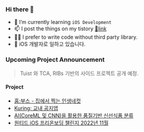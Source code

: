 ### Hi there 👋

- 🌱 I’m currently learning `iOS Development`
- 📫 I post the things on my tistory [🔗link](https://rldd.tistory.com)
- 👩‍🌾 I prefer to write code without third party library.
- 🧸 iOS 개발자로 일하고 있습니다.

### Upcoming Project Announcement
> Tuist 와 TCA, RIBs 기반의 사이드 프로젝트 공개 예정.

#### Project
- [홈:부스 - 집에서 찍는 인생네컷](https://apps.apple.com/kr/app/%ED%99%88-%EB%B6%80%EC%8A%A4/id6444832811)
- [Kuring: 교내 공지앱](https://github.com/ku-ring)
- [AI(CoreML 및 CNN)을 활용한 품질기반 신선식품 분류](https://github.com/lgvv/SmartAI)
- [원티드 iOS 프리온보딩 챌린지 2022년 11월](https://github.com/lgvv/MyCreditManager)
